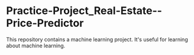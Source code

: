 # Practice-Project_Real-Estate--Price-Predictor
This repository contains a machine learning project. It's useful for learning about machine learning.
